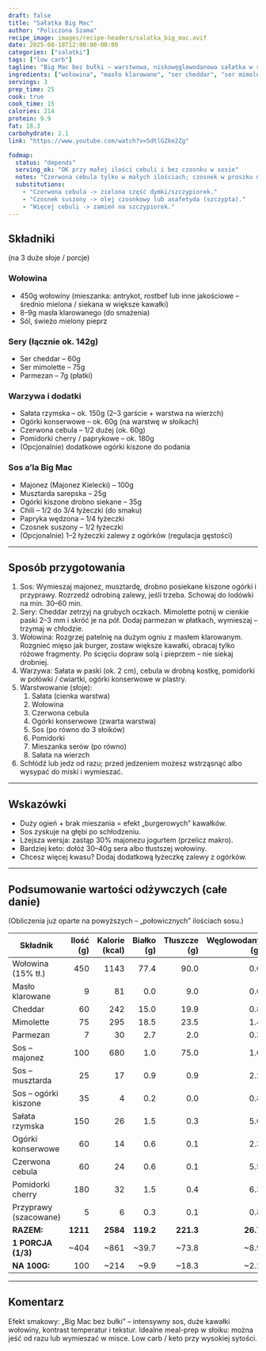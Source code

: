 ```yaml
---
draft: false
title: "Sałatka Big Mac"
author: "Policzona Szama"
recipe_image: images/recipe-headers/salatka_big_mac.avif
date: 2025-08-18T12:00:00-00:00
categories: ["salatki"]
tags: ["low carb"]
tagline: "Big Mac bez bułki – warstwowa, niskowęglowodanowa sałatka w słoikach."
ingredients: ["wołowina", "masło klarowane", "ser cheddar", "ser mimolette", "parmezan", "sałata rzymska", "ogórki konserwowe", "czerwona cebula", "pomidorki", "majonez", "musztarda", "ogórki kiszone", "chili", "papryka wędzona", "czosnek suszony"]
servings: 3
prep_time: 25
cook: true
cook_time: 15
calories: 214
protein: 9.9
fat: 18.3
carbohydrate: 2.1
link: "https://www.youtube.com/watch?v=5dtlGZke2Zg"

fodmap:
  status: "depends"
  serving_ok: "OK przy małej ilości cebuli i bez czosnku w sosie"
  notes: "Czerwona cebula tylko w małych ilościach; czosnek w proszku niewskazany. Sery dojrzewające zwykle OK."
  substitutions:
    - "Czerwona cebula -> zielona część dymki/szczypiorek."
    - "Czosnek suszony -> olej czosnkowy lub asafetyda (szczypta)."
    - "Więcej cebuli -> zamień na szczypiorek."
---
```


## Składniki

(na 3 duże słoje / porcje)

### Wołowina
* 450g wołowiny (mieszanka: antrykot, rostbef lub inne jakościowe – średnio mielona / siekana w większe kawałki)
* 8–9g masła klarowanego (do smażenia)
* Sól, świeżo mielony pieprz

### Sery (łącznie ok. 142g)
* Ser cheddar – 60g
* Ser mimolette – 75g
* Parmezan – 7g (płatki)

### Warzywa i dodatki
* Sałata rzymska – ok. 150g (2–3 garście + warstwa na wierzch)
* Ogórki konserwowe – ok. 60g (na warstwę w słoikach)
* Czerwona cebula – 1/2 dużej (ok. 60g)
* Pomidorki cherry / paprykowe – ok. 180g
* (Opcjonalnie) dodatkowe ogórki kiszone do podania

### Sos a’la Big Mac
* Majonez (Majonez Kielecki) – 100g
* Musztarda sarepska – 25g
* Ogórki kiszone drobno siekane – 35g
* Chili – 1/2 do 3/4 łyżeczki (do smaku)
* Papryka wędzona – 1/4 łyżeczki
* Czosnek suszony – 1/2 łyżeczki
* (Opcjonalnie) 1–2 łyżeczki zalewy z ogórków (regulacja gęstości)



---

## Sposób przygotowania

1. Sos: Wymieszaj majonez, musztardę, drobno posiekane kiszone ogórki i przyprawy. Rozrzedź odrobiną zalewy, jeśli trzeba. Schowaj do lodówki na min. 30–60 min.
2. Sery: Cheddar zetrzyj na grubych oczkach. Mimolette potnij w cienkie paski 2–3 mm i skróć je na pół. Dodaj parmezan w płatkach, wymieszaj – trzymaj w chłodzie.
3. Wołowina: Rozgrzej patelnię na dużym ogniu z masłem klarowanym. Rozgnieć mięso jak burger, zostaw większe kawałki, obracaj tylko różowe fragmenty. Po ścięciu dopraw solą i pieprzem – nie siekaj drobniej.
4. Warzywa: Sałata w paski (ok. 2 cm), cebula w drobną kostkę, pomidorki w połówki / ćwiartki, ogórki konserwowe w plastry.
5. Warstwowanie (słoje):  
   1) Sałata (cienka warstwa)  
   2) Wołowina  
   3) Czerwona cebula  
   4) Ogórki konserwowe (zwarta warstwa)  
   5) Sos (po równo do 3 słoików)  
   6) Pomidorki  
   7) Mieszanka serów (po równo)  
   8) Sałata na wierzch  
6. Schłódź lub jedz od razu; przed jedzeniem możesz wstrząsnąć albo wysypać do miski i wymieszać.

---

## Wskazówki

* Duży ogień + brak mieszania = efekt „burgerowych” kawałków.  
* Sos zyskuje na głębi po schłodzeniu.  
* Lżejsza wersja: zastąp 30% majonezu jogurtem (przelicz makro).  
* Bardziej keto: dołóż 30–40g sera albo tłustszej wołowiny.  
* Chcesz więcej kwasu? Dodaj dodatkową łyżeczkę zalewy z ogórków.  

---

## Podsumowanie wartości odżywczych (całe danie)

(Obliczenia już oparte na powyższych – „połowicznych” ilościach sosu.)

| Składnik                  | Ilość (g) | Kalorie (kcal) | Białko (g) | Tłuszcze (g) | Węglowodany (g) |
|---------------------------|----------:|---------------:|-----------:|-------------:|----------------:|
| Wołowina (15% tł.)        | 450       | 1143           | 77.4       | 90.0         | 0.0             |
| Masło klarowane           | 9         | 81             | 0.0        | 9.0          | 0.0             |
| Cheddar                   | 60        | 242            | 15.0       | 19.9         | 0.8             |
| Mimolette                 | 75        | 295            | 18.5       | 23.5         | 1.4             |
| Parmezan                  | 7         | 30             | 2.7        | 2.0          | 0.3             |
| Sos – majonez             | 100       | 680            | 1.0        | 75.0         | 1.0             |
| Sos – musztarda           | 25        | 17             | 0.9        | 0.9          | 2.2             |
| Sos – ogórki kiszone      | 35        | 4              | 0.2        | 0.0          | 0.8             |
| Sałata rzymska            | 150       | 26             | 1.5        | 0.3          | 5.0             |
| Ogórki konserwowe         | 60        | 14             | 0.6        | 0.1          | 2.3             |
| Czerwona cebula           | 60        | 24             | 0.6        | 0.1          | 5.5             |
| Pomidorki cherry          | 180       | 32             | 1.5        | 0.4          | 6.3             |
| Przyprawy (szacowane)     | 5         | 6              | 0.3        | 0.1          | 0.8             |
| **RAZEM:**                | **1211**  | **2584**       | **119.2**  | **221.3**    | **26.7**        |
| **1 PORCJA (1/3)**        | ~404      | ~861           | ~39.7      | ~73.8        | ~8.9            |
| **NA 100G:**              | 100       | ~214           | ~9.9       | ~18.3        | ~2.2            |

---

## Komentarz

Efekt smakowy: „Big Mac bez bułki” – intensywny sos, duże kawałki wołowiny, kontrast temperatur i tekstur. Idealne meal-prep w słoiku: można jeść od razu lub wymieszać w misce. Low carb / keto przy wysokiej sytości.
